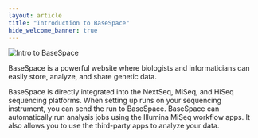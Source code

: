 ```yaml
---
layout: article
title: "Introduction to BaseSpace"
hide_welcome_banner: true
---
```

![Intro to BaseSpace](https://avatars2.githubusercontent.com/u/1480294?v=2&s=800)  

BaseSpace is a powerful website where biologists and  informaticians can easily store, analyze, and share genetic data.  

BaseSpace is directly integrated into the NextSeq, MiSeq, and HiSeq sequencing platforms. When setting up runs on your sequencing instrument, you can send the run to BaseSpace. BaseSpace can automatically run analysis jobs using the Illumina MiSeq workflow apps. It also allows you to use the third-party apps to analyze your data.  
